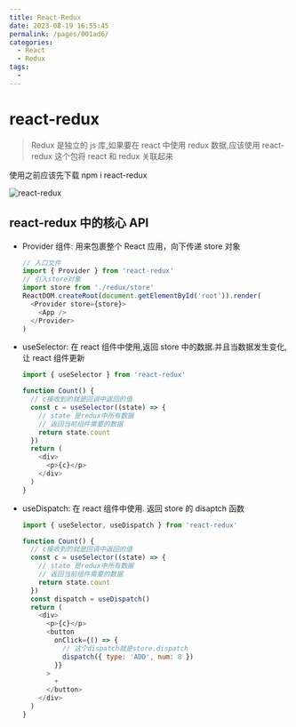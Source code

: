 ```yaml
---
title: React-Redux
date: 2023-08-19 16:55:45
permalink: /pages/001ad6/
categories:
  - React
  - Redux
tags:
  -
---
```

# react-redux

> Redux 是独立的 js 库,如果要在 react 中使用 redux 数据,应该使用 react-redux 这个包将 react 和 redux 关联起来

使用之前应该先下载 npm i react-redux

![react-redux](import/d3b9e023-7347-4afe-9f5b-f406b0e46d52/C:/Users/luodi/Desktop/react全家桶-本地md/images/react-redux.png)

## react-redux 中的核心 API

- Provider 组件: 用来包裹整个 React 应用，向下传递 store 对象

  ```JavaScript
  // 入口文件
  import { Provider } from 'react-redux'
  // 引入store对象
  import store from './redux/store'
  ReactDOM.createRoot(document.getElementById('root')).render(
    <Provider store={store}>
      <App />
    </Provider>
  )
  ```
- useSelector: 在 react 组件中使用,返回 store 中的数据.并且当数据发生变化,让 react 组件更新

  ```JavaScript
  import { useSelector } from 'react-redux'

  function Count() {
    // c接收到的就是回调中返回的值
    const c = useSelector((state) => {
      // state 是redux中所有数据
      // 返回当前组件需要的数据
      return state.count
    })
    return (
      <div>
        <p>{c}</p>
      </div>
    )
  }
  ```
- useDispatch: 在 react 组件中使用. 返回 store 的 disaptch 函数

  ```JavaScript
  import { useSelector, useDispatch } from 'react-redux'

  function Count() {
    // c接收到的就是回调中返回的值
    const c = useSelector((state) => {
      // state 是redux中所有数据
      // 返回当前组件需要的数据
      return state.count
    })
    const dispatch = useDispatch()
    return (
      <div>
        <p>{c}</p>
        <button
          onClick={() => {
            // 这个dispatch就是store.dispatch
            dispatch({ type: 'ADD', num: 8 })
          }}
        >
          +
        </button>
      </div>
    )
  }
  ```
